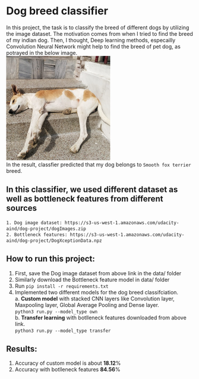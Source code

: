 # Dog breed classifier
In this project, the task is to classify the breed of different dogs by utilizing the image dataset. The motivation comes from when I tried to find the breed of my indian dog. Then, I thought, Deep learning methods, especailly Convolution Neural Network might help to find the breed of pet dog, as potrayed in the below image.  
<img src="https://github.com/KokilaJamwal/dog-breed-classifier/blob/main/data/mydog.jpeg" width="280" height="280">  
In the result, classfier predicted that my dog belongs to `Smooth fox terrier` breed.

## In this classifier, we used different dataset as well  as bottleneck features from different sources  
    1. Dog image dataset: https://s3-us-west-1.amazonaws.com/udacity-aind/dog-project/dogImages.zip  
    2. Bottleneck features: https://s3-us-west-1.amazonaws.com/udacity-aind/dog-project/DogXceptionData.npz 
## How to run this project: 
1. First, save the Dog image dataset from above link in the data/ folder 
2. Similarly download the Bottleneck feature model in data/ folder 
3. Run `pip install -r requirements.txt`
4. Implemented two different models for the dog breed classifciation.   
    a. **Custom model** with stacked CNN layers like Convolution layer, Maxpooling layer, Global Average Pooling and Dense layer.  
                 `python3 run.py --model_type own`  
    b. **Transfer learning** with botlleneck features downloaded from above link.    
                 `python3 run.py --model_type transfer` 
## Results: 
1. Accuracy of custom model is about **18.12**% 
2. Accuracy with botlleneck features **84.56**%
        
    


    


